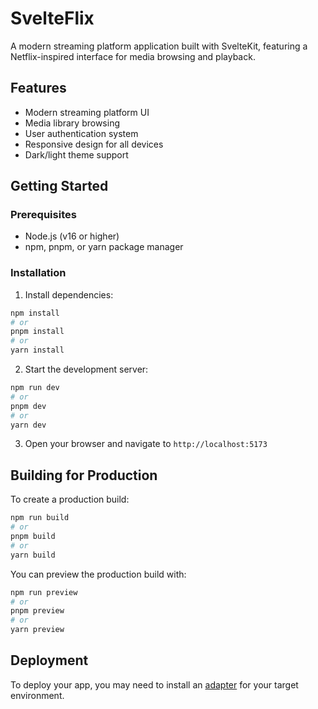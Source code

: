 # SvelteFlix

A modern streaming platform application built with SvelteKit, featuring a Netflix-inspired interface for media browsing and playback.

## Features

- Modern streaming platform UI
- Media library browsing
- User authentication system
- Responsive design for all devices
- Dark/light theme support

## Getting Started

### Prerequisites

- Node.js (v16 or higher)
- npm, pnpm, or yarn package manager

### Installation

1. Install dependencies:
```bash
npm install
# or
pnpm install
# or
yarn install
```

2. Start the development server:
```bash
npm run dev
# or
pnpm dev
# or
yarn dev
```

3. Open your browser and navigate to `http://localhost:5173`

## Building for Production

To create a production build:

```bash
npm run build
# or
pnpm build
# or
yarn build
```

You can preview the production build with:
```bash
npm run preview
# or
pnpm preview
# or
yarn preview
```

## Deployment

To deploy your app, you may need to install an [adapter](https://kit.svelte.dev/docs/adapters) for your target environment.
